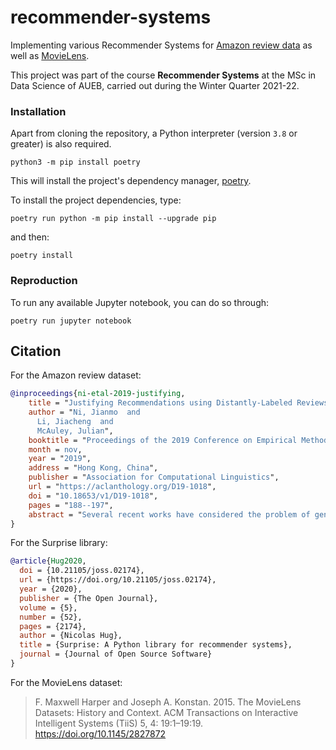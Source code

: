 # recommender-systems

Implementing various Recommender Systems for [Amazon review data](https://nijianmo.github.io/amazon/index.html) as well as [MovieLens](https://grouplens.org/datasets/movielens/).

This project was part of the course **Recommender Systems** at the MSc in Data Science of AUEB, carried out 
during the Winter Quarter 2021-22.

### Installation

Apart from cloning the repository, a Python interpreter (version `3.8` or greater) is also required.

```shell
python3 -m pip install poetry
```
This will install the project's dependency manager, [poetry](https://python-poetry.org/).

To install the project dependencies, type:

```shell
poetry run python -m pip install --upgrade pip
```

and then:

```shell
poetry install
```

### Reproduction

To run any available Jupyter notebook, you can do so through:

```shell
poetry run jupyter notebook
```

## Citation

For the Amazon review dataset:

```bibtex
@inproceedings{ni-etal-2019-justifying,
    title = "Justifying Recommendations using Distantly-Labeled Reviews and Fine-Grained Aspects",
    author = "Ni, Jianmo  and
      Li, Jiacheng  and
      McAuley, Julian",
    booktitle = "Proceedings of the 2019 Conference on Empirical Methods in Natural Language Processing and the 9th International Joint Conference on Natural Language Processing (EMNLP-IJCNLP)",
    month = nov,
    year = "2019",
    address = "Hong Kong, China",
    publisher = "Association for Computational Linguistics",
    url = "https://aclanthology.org/D19-1018",
    doi = "10.18653/v1/D19-1018",
    pages = "188--197",
    abstract = "Several recent works have considered the problem of generating reviews (or {`}tips{'}) as a form of explanation as to why a recommendation might match a customer{'}s interests. While promising, we demonstrate that existing approaches struggle (in terms of both quality and content) to generate justifications that are relevant to users{'} decision-making process. We seek to introduce new datasets and methods to address the recommendation justification task. In terms of data, we first propose an {`}extractive{'} approach to identify review segments which justify users{'} intentions; this approach is then used to distantly label massive review corpora and construct large-scale personalized recommendation justification datasets. In terms of generation, we are able to design two personalized generation models with this data: (1) a reference-based Seq2Seq model with aspect-planning which can generate justifications covering different aspects, and (2) an aspect-conditional masked language model which can generate diverse justifications based on templates extracted from justification histories. We conduct experiments on two real-world datasets which show that our model is capable of generating convincing and diverse justifications.",
}
```

For the Surprise library:

```bibtex
@article{Hug2020,
  doi = {10.21105/joss.02174},
  url = {https://doi.org/10.21105/joss.02174},
  year = {2020},
  publisher = {The Open Journal},
  volume = {5},
  number = {52},
  pages = {2174},
  author = {Nicolas Hug},
  title = {Surprise: A Python library for recommender systems},
  journal = {Journal of Open Source Software}
}
```

For the MovieLens dataset:

> F. Maxwell Harper and Joseph A. Konstan. 2015. The MovieLens Datasets: History and Context. ACM Transactions on Interactive Intelligent Systems (TiiS) 5, 4: 19:1–19:19. <https://doi.org/10.1145/2827872>